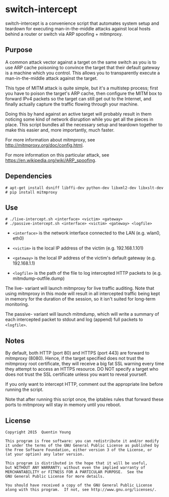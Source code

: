 switch-intercept
================

switch-intercept is a convenience script that automates system setup and teardown for executing
man-in-the-middle attacks against local hosts behind a router or switch via ARP spoofing + mitmproxy.

Purpose
-------
A common attack vector against a target on the same switch as you is to use ARP cache poisoning to convince 
the target that their default gateway is a machine which you control. This allows you to transparently execute
a man-in-the-middle attack against the target.

This type of MITM attack is quite simple, but it's a multistep process; first you have to poison the target's
ARP cache, then configure the MITM box to forward IPv4 packets so the target can still get out to the Internet, and
finally actually capture the traffic flowing through your machine.

Doing this by hand against an active target will probably result in them noticing some kind of network disruption
while you get all the pieces in place. This script bundles all the necessary setup and teardown together to make
this easier and, more importantly, much faster.

For more information about mitmproxy, see http://mitmproxy.org/doc/config.html.

For more information on this particular attack, see https://en.wikipedia.org/wiki/ARP_spoofing.

Dependencies
------------
    # apt-get install dsniff libffi-dev python-dev libxml2-dev libxslt-dev
    # pip install mitmproxy

Use
---
    # ./live-intercept.sh <interface> <victim> <gateway>
    # ./passive-intercept.sh <interface> <victim> <gateway> <logfile>

* ```<interface>``` is the network interface connected to the LAN (e.g. wlan0, eth0)

* ```<victim>```    is the local IP address of the victim (e.g. 192.168.1.101)

* ```<gateway>```   is the local IP address of the victim's default gateway (e.g. 192.168.1.1)

* ```<logfile>```   is the path of the file to log intercepted HTTP packets to (e.g. mitmdump-outfile.dump)


The live- variant will launch mitmproxy for live traffic auditing. Note that using mitmproxy in this mode will result in
all intercepted traffic being kept in memory for the duration of the session, so it isn't suited for long-term monitoring.

The passive- variant will launch mitmdump, which will write a summary of each intercepted packet to stdout and log (append) full
packets to ```<logfile>```.

Notes
-----
By default, both HTTP (port 80) and HTTPS (port 443) are forward to mitmproxy (8080). Hence, if the
target specified does not trust the mitmproxy root certificate, they will receive a big fat SSL
warning every time they attempt to access an HTTPS resource. DO NOT specify a target who does
not trust the SSL certificate unless you want to reveal yourself.

If you only want to intercept HTTP, comment out the appropriate line before running the script.

Note that after running this script once, the iptables rules that forward these ports to mitmproxy
will stay in memory until you reboot.

License
-------
```
Copyright 2015  Quentin Young

This program is free software: you can redistribute it and/or modify
it under the terms of the GNU General Public License as published by
the Free Software Foundation, either version 3 of the License, or
(at your option) any later version.

This program is distributed in the hope that it will be useful,
but WITHOUT ANY WARRANTY; without even the implied warranty of
MERCHANTABILITY or FITNESS FOR A PARTICULAR PURPOSE.  See the
GNU General Public License for more details.

You should have received a copy of the GNU General Public License
along with this program.  If not, see http://www.gnu.org/licenses/.
```
